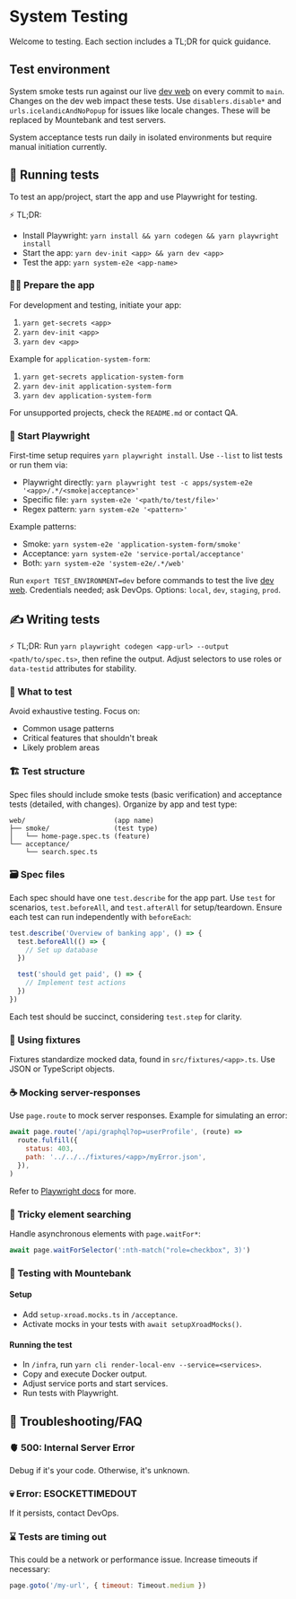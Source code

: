 # System Testing

Welcome to testing. Each section includes a TL;DR for quick guidance.

## Test environment

System smoke tests run against our live [dev web](https://beta.dev01.devland.is/) on every commit to `main`. Changes on the dev web impact these tests. Use `disablers.disable*` and `urls.icelandicAndNoPopup` for issues like locale changes. These will be replaced by Mountebank and test servers.

System acceptance tests run daily in isolated environments but require manual initiation currently.

## 🏃 Running tests

To test an app/project, start the app and use Playwright for testing.

⚡ TL;DR:

- Install Playwright: `yarn install && yarn codegen && yarn playwright install`
- Start the app: `yarn dev-init <app> && yarn dev <app>`
- Test the app: `yarn system-e2e <app-name>`

### 👨‍🍳 Prepare the app

For development and testing, initiate your app:

1. `yarn get-secrets <app>`
2. `yarn dev-init <app>`
3. `yarn dev <app>`

Example for `application-system-form`:

1. `yarn get-secrets application-system-form`
2. `yarn dev-init application-system-form`
3. `yarn dev application-system-form`

For unsupported projects, check the `README.md` or contact QA.

### 🤖 Start Playwright

First-time setup requires `yarn playwright install`. Use `--list` to list tests or run them via:

- Playwright directly: `yarn playwright test -c apps/system-e2e '<app>/.*/<smoke|acceptance>'`
- Specific file: `yarn system-e2e '<path/to/test/file>'`
- Regex pattern: `yarn system-e2e '<pattern>'`

Example patterns:

- Smoke: `yarn system-e2e 'application-system-form/smoke'`
- Acceptance: `yarn system-e2e 'service-portal/acceptance'`
- Both: `yarn system-e2e 'system-e2e/.*/web'`

Run `export TEST_ENVIRONMENT=dev` before commands to test the live [dev web](https://beta.dev01.devland.is/). Credentials needed; ask DevOps. Options: `local`, `dev`, `staging`, `prod`.

## ✍️ Writing tests

⚡ TL;DR: Run `yarn playwright codegen <app-url> --output <path/to/spec.ts>`, then refine the output. Adjust selectors to use roles or `data-testid` attributes for stability.

### 🤔 What to test

Avoid exhaustive testing. Focus on:

- Common usage patterns
- Critical features that shouldn't break
- Likely problem areas

### 🏗️ Test structure

Spec files should include smoke tests (basic verification) and acceptance tests (detailed, with changes). Organize by app and test type:

```text
web/                      (app name)
├── smoke/                (test type)
│   └── home-page.spec.ts (feature)
└── acceptance/
    └── search.spec.ts
```

### 🗃️ Spec files

Each spec should have one `test.describe` for the app part. Use `test` for scenarios, `test.beforeAll`, and `test.afterAll` for setup/teardown. Ensure each test can run independently with `beforeEach`:

```javascript
test.describe('Overview of banking app', () => {
  test.beforeAll(() => {
    // Set up database
  })

  test('should get paid', () => {
    // Implement test actions
  })
})
```

Each test should be succinct, considering `test.step` for clarity.

### 🧰 Using fixtures

Fixtures standardize mocked data, found in `src/fixtures/<app>.ts`. Use JSON or TypeScript objects.

### ☕ Mocking server-responses

Use `page.route` to mock server responses. Example for simulating an error:

```javascript
await page.route('/api/graphql?op=userProfile', (route) =>
  route.fulfill({
    status: 403,
    path: '../../../fixtures/<app>/myError.json',
  }),
)
```

Refer to [Playwright docs](https://playwright.dev/docs/api/class-route#route-fulfill) for more.

### 😬 Tricky element searching

Handle asynchronous elements with `page.waitFor*`:

```javascript
await page.waitForSelector(':nth-match("role=checkbox", 3)')
```

### 🎩 Testing with Mountebank

#### Setup

- Add `setup-xroad.mocks.ts` in `/acceptance`.
- Activate mocks in your tests with `await setupXroadMocks()`.

#### Running the test

- In `/infra`, run `yarn cli render-local-env --service=<services>`.
- Copy and execute Docker output.
- Adjust service ports and start services.
- Run tests with Playwright.

## 🙋 Troubleshooting/FAQ

### 🫀 500: Internal Server Error

Debug if it's your code. Otherwise, it's unknown.

### 💀 Error: ESOCKETTIMEDOUT

If it persists, contact DevOps.

### ⌛ Tests are timing out

This could be a network or performance issue. Increase timeouts if necessary:

```javascript
page.goto('/my-url', { timeout: Timeout.medium })
```
